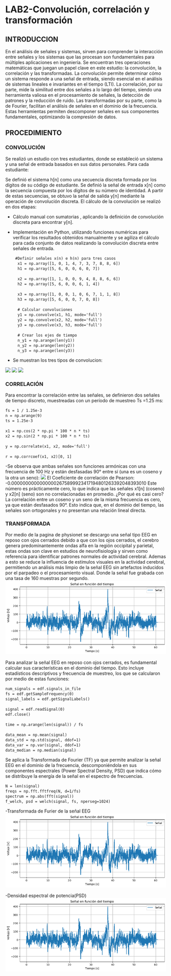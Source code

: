 # LAB2-Convolución, correlación y transformación 
## INTRODUCCION 
En el análisis de señales y sistemas, sirven para comprender la interacción entre señales y los sistemas que las procesan son fundamentales para múltiples aplicaciones en ingeniería. Se encuentran tres operaciones matemáticas que juegan un papel clave en este estudio: la convolución, la correlación y las transformadas.
La convolución permite determinar cómo un sistema responde a una señal de entrada, siendo esencial en el análisis de sistemas lineales e invariantes en el tiempo (LTI). La correlación, por su parte, mide la similitud entre dos señales a lo largo del tiempo, siendo una herramienta valiosa en el procesamiento de señales, la detección de patrones y la reducción de ruido. Las transformadas por su parte, como la de Fourier, facilitan el análisis de señales en el dominio de la frecuencia. Estas herramientas permiten descomponer señales en sus componentes fundamentales, optimizando la compresión de datos.
## PROCEDIMIENTO 
### CONVOLUCIÓN
Se realizó un estudio con tres estudiantes, donde se estableció un sistema y una señal de entrada basados en sus datos personales. Para cada estudiante:

Se definió el sistema h[n] como una secuencia discreta formada por los dígitos de su código de estudiante.
Se definió la señal de entrada x[n] como la secuencia compuesta por los dígitos de su número de identidad.
A partir de estas secuencias, se obtuvo la señal de salida y[n] mediante la operación de convolución discreta.
El cálculo de la convolución se realizó en dos etapas:
- Cálculo manual con sumatorias , aplicando la definición de convolución discreta para encontrar y[n].
- Implementación en Python, utilizando funciones numéricas para verificar los resultados obtenidos manualmente y se agiliza el cálculo para cada conjunto de datos realizando la convolución discreta entre señales de entrada.

  ```pitón
   #Definir señales x(n) e h(n) para tres casos
    x1 = np.array([1, 0, 1, 4, 7, 3, 7, 8, 8, 6])
    h1 = np.array([5, 6, 0, 0, 6, 0, 7])

    x2 = np.array([1, 1, 0, 0, 9, 4, 8, 8, 6, 6])
    h2 = np.array([5, 6, 0, 0, 6, 1, 4])

    x3 = np.array([1, 0, 0, 1, 0, 6, 7, 1, 1, 8])
    h3 = np.array([5, 6, 0, 0, 7, 0, 8])

    # Calcular convoluciones
    y1 = np.convolve(x1, h1, mode='full')
    y2 = np.convolve(x2, h2, mode='full')
    y3 = np.convolve(x3, h3, mode='full')

    # Crear los ejes de tiempo
    n_y1 = np.arange(len(y1))
    n_y2 = np.arange(len(y2))
    n_y3 = np.arange(len(y3))
- Se muestran los tres tipos de convolucion:

  
![](https://github.com/DAJO2/LAB2-/blob/main/DIEGOJIMENEZCONVOLUCION.png)
![](https://github.com/DAJO2/LAB2-/blob/main/GABRIELANARANJOCONVOLUCION.png)
![](https://github.com/DAJO2/LAB2-/blob/main/CARLOSBERNALCONVOLUCION.png)

### CORRELACIÓN
Para encontrar la correlación entre las señales, se definieron dos señales de tiempo discreto, muestreadas con un período de muestreo 
Ts =1.25 ms:
  ``` pitón
  fs = 1 / 1.25e-3
  n = np.arange(9)
  ts = 1.25e-3

  x1 = np.cos(2 * np.pi * 100 * n * ts)
  x2 = np.sin(2 * np.pi * 100 * n * ts)

  y = np.correlate(x1, x2, mode='full')

  r = np.corrcoef(x1, x2)[0, 1]
```
-Se observa que ambas señales son funciones armónicas con una frecuencia de 100 Hz y están desfasadas 90° entre sí (una es un coseno y la otra un seno):
![](https://github.com/DAJO2/LAB2-/blob/main/SEÑALES_SIN_COS.png)
El Coeficiente de correlación de Pearson: -0.00000000000000002675899923417194801263392048393010
Este número es prácticamente cero, lo que indica que las señales x1[n] (coseno) y x2[n] (seno) son no correlacionadas en promedio.
 ¿Por qué es casi cero?
La correlación entre un coseno y un seno de la misma frecuencia es cero, ya que están desfasados 90°. Esto indica que, en el dominio del tiempo, las señales son ortogonales y no presentan una relación lineal directa.
### TRANSFORMADA
Por medio de la pagina de physionet se descargo una señal tipo EEG en reposo con ojos cerrados debido a que con los ojos cerrados, el cerebro genera predominantemente ondas alfa en la región occipital y parietal, estas ondas son clave en estudios de neurofisiología y sirven como referencia para identificar patrones normales de actividad cerebral. Ademas a esto se reduce la influencia de estímulos visuales en la actividad cerebral, permitiendo un análisis más limpio de la señal EEG sin artefactos inducidos por el parpadeo o el procesamiento visual. Donde la señal fue grabada con una tasa de 160 muestras por segundo.
![](https://github.com/DAJO2/LAB2-/blob/main/SENALFT.png)

Para analizar la señal EEG en reposo con ojos cerrados, es fundamental calcular sus características en el dominio del tiempo. Esto incluye estadísticos descriptivos y frecuencia de muestreo, los que se calcularon por medio de estas funciones:
 ``` pitón
num_signals = edf.signals_in_file
fs = edf.getSampleFrequency(0)
signal_labels = edf.getSignalLabels()

signal = edf.readSignal(0)
edf.close()

time = np.arange(len(signal)) / fs

data_mean = np.mean(signal)
data_std = np.std(signal, ddof=1)
data_var = np.var(signal, ddof=1)
data_median = np.median(signal)
```
Se aplica la Transformada de Fourier (TF) ya que permite analizar la señal EEG en el dominio de la frecuencia, descomponiéndola en sus componentes espectrales (Power Spectral Density, PSD) que indica cómo se distribuye la energía de la señal en el espectro de frecuencias.
 ``` pitón
N = len(signal)
freqs = np.fft.fftfreq(N, d=1/fs)
spectrum = np.abs(fft(signal))
f_welch, psd = welch(signal, fs, nperseg=1024)
```
-Transformada de Furier de la señal EEG
![](https://github.com/DAJO2/LAB2-/blob/main/SENALFT.png)

-Densidad espectral de potencia(PSD)
![](https://github.com/DAJO2/LAB2-/blob/main/SENALFT.png)
